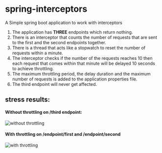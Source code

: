 # spring-interceptors
A Simple spring boot application to work with interceptors

1. The application has **THREE** endpoints which return nothing.
2. There is an interceptor that counts the number of requests that are sent to the first and the second endpoints together.
3. There is a thread that acts like a stopwatch to reset the number of requests within a minute.
4. The interceptor checks if the number of the requests reaches 10 then each request that comes within that minute will be delayed 10 seconds to achieve throttling.
5. The maximum throttling period, the delay duration and the maximum number of requests is added to the application properties file.
6. The third endpoint will never get affected.

## stress results:

#### Without throttling on /third endpoint:




![without throttling](https://user-images.githubusercontent.com/99293726/229205839-36da045a-67c3-45a5-b738-75c9a893dfb0.jpeg)




#### With throttling on /endpoint/first and /endpoint/second



![with throttling](https://user-images.githubusercontent.com/99293726/229206033-a5cad9b9-8401-4c68-b113-cc199bf1cfc8.jpeg)
